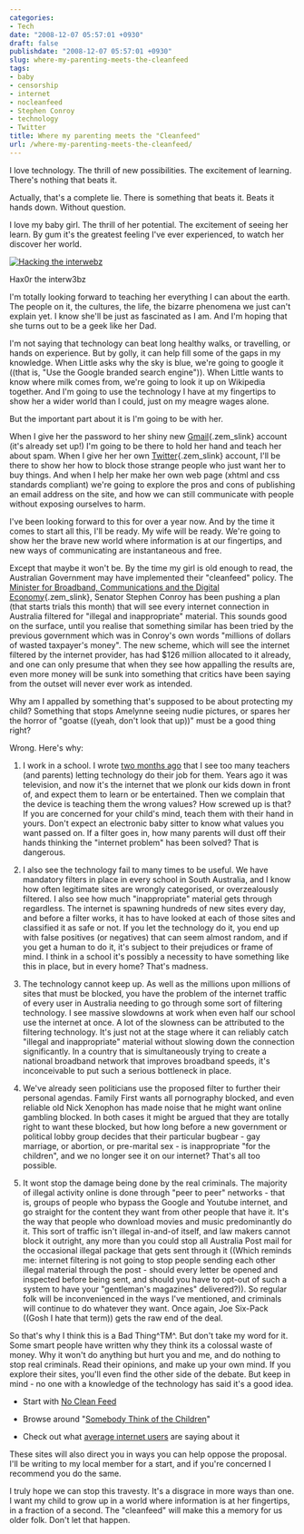 ```yaml
---
categories:
- Tech
date: "2008-12-07 05:57:01 +0930"
draft: false
publishdate: "2008-12-07 05:57:01 +0930"
slug: where-my-parenting-meets-the-cleanfeed
tags:
- baby
- censorship
- internet
- nocleanfeed
- Stephen Conroy
- technology
- Twitter
title: Where my parenting meets the "Cleanfeed"
url: /where-my-parenting-meets-the-cleanfeed/
---
```

I love technology. The thrill of new possibilities. The excitement of
learning. There's nothing that beats it.

Actually, that's a complete lie. There is something that beats it. Beats
it hands down. Without question.

I love my baby girl. The thrill of her potential. The excitement of
seeing her learn. By gum it's the greatest feeling I've ever
experienced, to watch her discover her world.

[![Hacking the
interwebz](https://turbo.geekorium.com.au/wp-content/uploads/3060409361_812971765c.jpg)](http://www.flickr.com/photos/joshnunn/3060409361/ "Hacking the interwebz")

Hax0r the interw3bz

I'm totally looking forward to teaching her everything I can about the
earth. The people on it, the cultures, the life, the bizarre phenomena
we just can't explain yet. I know she'll be just as fascinated as I am.
And I'm hoping that she turns out to be a geek like her Dad.

I'm not saying that technology can beat long healthy walks, or
travelling, or hands on experience. But by golly, it can help fill some
of the gaps in my knowledge. When Little asks why the sky is blue, we're
going to google it ((that is, "Use the Google branded search engine")).
When Little wants to know where milk comes from, we're going to look it
up on Wikipedia together. And I'm going to use the technology I have at
my fingertips to show her a wider world than I could, just on my meagre
wages alone.

But the important part about it is I'm going to be with her.

When I give her the password to her shiny new
[Gmail](http://gmail.com "Gmail"){.zem_slink} account (it's already set
up!) I'm going to be there to hold her hand and teach her about spam.
When I give her her own
[Twitter](http://twitter.com "Twitter"){.zem_slink} account, I'll be
there to show her how to block those strange people who just want her to
buy things. And when I help her make her own web page (xhtml and css
standards compliant) we're going to explore the pros and cons of
publishing an email address on the site, and how we can still
communicate with people without exposing ourselves to harm.

I've been looking forward to this for over a year now. And by the time
it comes to start all this, I'll be ready. My wife will be ready. We're
going to show her the brave new world where information is at our
fingertips, and new ways of communicating are instantaneous and free.

Except that maybe it won't be. By the time my girl is old enough to
read, the Australian Government may have implemented their "cleanfeed"
policy. The [Minister for Broadband, Communications and the Digital
Economy](http://en.wikipedia.org/wiki/Minister_for_Broadband%2C_Communications_and_the_Digital_Economy_%28Australia%29 "Minister for Broadband, Communications and the Digital Economy (Australia)"){.zem_slink},
Senator Stephen Conroy has been pushing a plan (that starts trials this
month) that will see every internet connection in Australia filtered for
"illegal and inappropriate" material. This sounds good on the surface,
until you realise that something similar has been tried by the previous
government which was in Conroy's own words "millions of dollars of
wasted taxpayer's money". The new scheme, which will see the internet
filtered by the internet provider, has had \$126 million allocated to it
already, and one can only presume that when they see how appalling the
results are, even more money will be sunk into something that critics
have been saying from the outset will never ever work as intended.

Why am I appalled by something that's supposed to be about protecting my
child? Something that stops Amelynne seeing nudie pictures, or spares
her the horror of "goatse ((yeah, don't look that up))" must be a good
thing right?

Wrong. Here's why:

1.  I work in a school. I wrote [two months
    ago](http://nunnone.com/education/reliance/ "Reliance - a post on nunnone.com")
    that I see too many teachers (and parents) letting technology do
    their job for them. Years ago it was television, and now it's the
    internet that we plonk our kids down in front of, and expect them to
    learn or be entertained. Then we complain that the device is
    teaching them the wrong values? How screwed up is that? If you are
    concerned for your child's mind, teach them with their hand
    in yours. Don't expect an electronic baby sitter to know what values
    you want passed on. If a filter goes in, how many parents will dust
    off their hands thinking the "internet problem" has been solved?
    That is dangerous.

2.  I also see the technology fail to many times to be useful. We have
    mandatory filters in place in every school in South Australia, and I
    know how often legitimate sites are wrongly categorised, or
    overzealously filtered. I also see how much "inappropriate" material
    gets through regardless. The internet is spawning hundreds of new
    sites every day, and before a filter works, it has to have looked at
    each of those sites and classified it as safe or not. If you let the
    technology do it, you end up with false positives (or negatives)
    that can seem almost random, and if you get a human to do it, it's
    subject to their prejudices or frame of mind. I think in a school
    it's possibly a necessity to have something like this in place, but
    in every home? That's madness.

3.  The technology cannot keep up. As well as the millions upon millions
    of sites that must be blocked, you have the problem of the internet
    traffic of every user in Australia needing to go through some sort
    of filtering technology. I see massive slowdowns at work when even
    half our school use the internet at once. A lot of the slowness can
    be attributed to the filtering technology. It's just not at the
    stage where it can reliably catch "illegal and inappropriate"
    material without slowing down the connection significantly. In a
    country that is simultaneously trying to create a national broadband
    network that improves broadband speeds, it's inconceivable to put
    such a serious bottleneck in place.

4.  We've already seen politicians use the proposed filter to further
    their personal agendas. Family First wants all pornography blocked,
    and even reliable old Nick Xenophon has made noise that he might
    want online gambling blocked. In both cases it might be argued that
    they are totally right to want these blocked, but how long before a
    new government or political lobby group decides that their
    particular bugbear - gay marriage, or abortion, or pre-marital sex -
    is inappropriate "for the children", and we no longer see it on our
    internet? That's all too possible.

5.  It wont stop the damage being done by the real criminals. The
    majority of illegal activity online is done through "peer to peer"
    networks - that is, groups of people who bypass the Google and
    Youtube internet, and go straight for the content they want from
    other people that have it. It's the way that people who download
    movies and music predominantly do it. This sort of traffic isn't
    illegal in-and-of itself, and law makers cannot block it outright,
    any more than you could stop all Australia Post mail for the
    occasional illegal package that gets sent through it ((Which reminds
    me: internet filtering is not going to stop people sending each
    other illegal material through the post - should every letter be
    opened and inspected before being sent, and should you have to
    opt-out of such a system to have your "gentleman's
    magazines" delivered?)). So regular folk will be inconvenienced in
    the ways I've mentioned, and criminals will continue to do whatever
    they want. Once again, Joe Six-Pack ((Gosh I hate that term)) gets
    the raw end of the deal.

So that's why I think this is a Bad Thing^TM^. But don't take my word
for it. Some smart people have written why they think its a colossal
waste of money. Why it won't do anything but hurt you and me, and do
nothing to stop real criminals. Read their opinions, and make up your
own mind. If you explore their sites, you'll even find the other side of
the debate. But keep in mind - no one with a knowledge of the technology
has said it's a good idea.

-   Start with [No Clean
    Feed](http://nocleanfeed.com/ "link to the No Clean Feed website")

-   Browse around "[Somebody Think of the
    Children](http://www.somebodythinkofthechildren.com/ "link to the Somebody think of the children website")"

-   Check out what [average internet
    users](http://search.twitter.com/search?q=%23nocleanfeed "Search of Twitter for #nocleanfeed")
    are saying about it

These sites will also direct you in ways you can help oppose the
proposal. I'll be writing to my local member for a start, and if you're
concerned I recommend you do the same.

I truly hope we can stop this travesty. It's a disgrace in more ways
than one. I want my child to grow up in a world where information is at
her fingertips, in a fraction of a second. The "cleanfeed" will make
this a memory for us older folk. Don't let that happen.